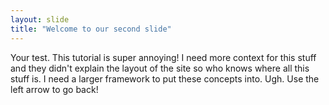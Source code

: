```yaml
---
layout: slide
title: "Welcome to our second slide"
---
```

Your test. This tutorial is super annoying! I need more context for this stuff and they didn't explain the layout of the site so who knows where all this stuff is.  I need a larger framework to put these concepts into.  Ugh.
Use the left arrow to go back!
